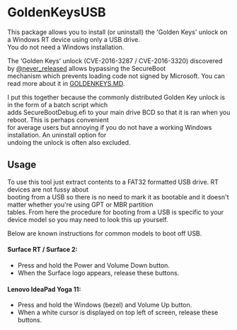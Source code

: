 # GoldenKeysUSB
This package allows you to install (or uninstall) the 'Golden Keys' unlock on a Windows RT device using only a USB drive.  
You do not need a Windows installation.

The 'Golden Keys' unlock (CVE-2016-3287 / CVE-2016-3320) discovered by [@never_released](https://twitter.com/never_released) allows bypassing the SecureBoot  
mechanism which prevents loading code not signed by Microsoft. You can read more about it in [GOLDENKEYS.MD](https://github.com/lgibson02/GoldenKeysUSB/blob/master/GOLDENKEYS.md).

I put this together because the commonly distributed Golden Key unlock is in the form of a batch script which  
adds SecureBootDebug.efi to your main drive BCD so that it is ran when you reboot. This is perhaps convenient  
for average users but annoying if you do not have a working Windows installation. An uninstall option for  
undoing the unlock is often also excluded. 

## Usage
To use this tool just extract contents to a FAT32 formatted USB drive.  RT devices are not fussy about  
booting from a USB so there is no need to mark it
as bootable and it doesn't matter whether you're using GPT or MBR partition  
tables. From here the procedure for booting from a USB is specific to your device model so you
may need to look this up yourself.  

Below are known instructions for common models to boot off USB.

#### Surface RT / Surface 2:

- Press and hold the Power and Volume Down button.
- When the Surface logo appears, release these buttons.

#### Lenovo IdeaPad Yoga 11:

- Press and hold the Windows (bezel) and Volume Up button.
- When a white cursor is displayed on top left of screen, release these buttons.